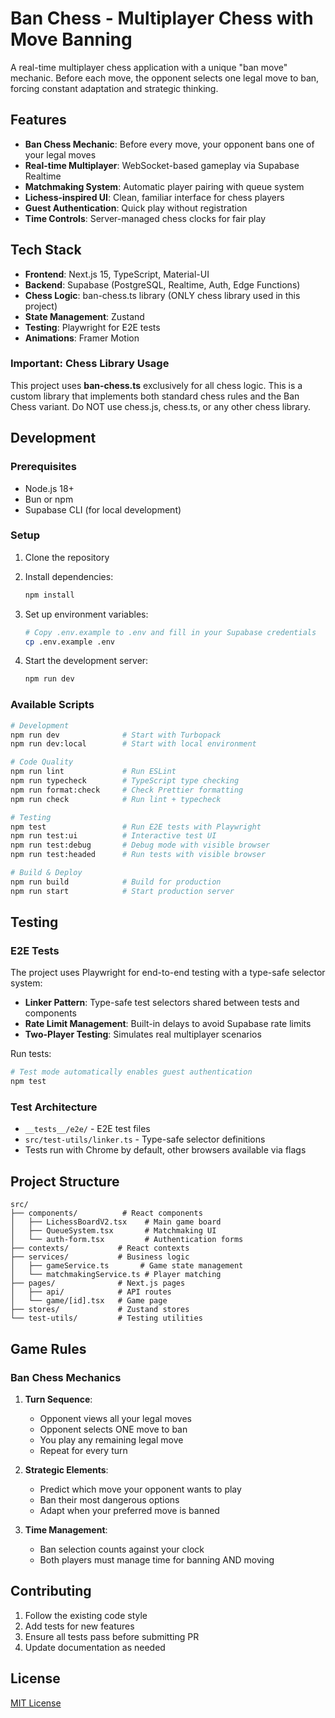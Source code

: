 # Ban Chess - Multiplayer Chess with Move Banning

A real-time multiplayer chess application with a unique "ban move" mechanic. Before each move, the opponent selects one legal move to ban, forcing constant adaptation and strategic thinking.

## Features

- **Ban Chess Mechanic**: Before every move, your opponent bans one of your legal moves
- **Real-time Multiplayer**: WebSocket-based gameplay via Supabase Realtime
- **Matchmaking System**: Automatic player pairing with queue system
- **Lichess-inspired UI**: Clean, familiar interface for chess players
- **Guest Authentication**: Quick play without registration
- **Time Controls**: Server-managed chess clocks for fair play

## Tech Stack

- **Frontend**: Next.js 15, TypeScript, Material-UI
- **Backend**: Supabase (PostgreSQL, Realtime, Auth, Edge Functions)
- **Chess Logic**: ban-chess.ts library (ONLY chess library used in this project)
- **State Management**: Zustand
- **Testing**: Playwright for E2E tests
- **Animations**: Framer Motion

### Important: Chess Library Usage
This project uses **ban-chess.ts** exclusively for all chess logic. This is a custom library that implements both standard chess rules and the Ban Chess variant. Do NOT use chess.js, chess.ts, or any other chess library.

## Development

### Prerequisites

- Node.js 18+
- Bun or npm
- Supabase CLI (for local development)

### Setup

1. Clone the repository
2. Install dependencies:
   ```bash
   npm install
   ```

3. Set up environment variables:
   ```bash
   # Copy .env.example to .env and fill in your Supabase credentials
   cp .env.example .env
   ```

4. Start the development server:
   ```bash
   npm run dev
   ```

### Available Scripts

```bash
# Development
npm run dev              # Start with Turbopack
npm run dev:local        # Start with local environment

# Code Quality
npm run lint             # Run ESLint
npm run typecheck        # TypeScript type checking
npm run format:check     # Check Prettier formatting
npm run check            # Run lint + typecheck

# Testing
npm test                 # Run E2E tests with Playwright
npm run test:ui          # Interactive test UI
npm run test:debug       # Debug mode with visible browser
npm run test:headed      # Run tests with visible browser

# Build & Deploy
npm run build            # Build for production
npm run start            # Start production server
```

## Testing

### E2E Tests

The project uses Playwright for end-to-end testing with a type-safe selector system:

- **Linker Pattern**: Type-safe test selectors shared between tests and components
- **Rate Limit Management**: Built-in delays to avoid Supabase rate limits
- **Two-Player Testing**: Simulates real multiplayer scenarios

Run tests:
```bash
# Test mode automatically enables guest authentication
npm test
```

### Test Architecture

- `__tests__/e2e/` - E2E test files
- `src/test-utils/linker.ts` - Type-safe selector definitions
- Tests run with Chrome by default, other browsers available via flags

## Project Structure

```
src/
├── components/          # React components
│   ├── LichessBoardV2.tsx    # Main game board
│   ├── QueueSystem.tsx       # Matchmaking UI
│   └── auth-form.tsx         # Authentication forms
├── contexts/           # React contexts
├── services/           # Business logic
│   ├── gameService.ts       # Game state management
│   └── matchmakingService.ts # Player matching
├── pages/              # Next.js pages
│   ├── api/            # API routes
│   └── game/[id].tsx   # Game page
├── stores/             # Zustand stores
└── test-utils/         # Testing utilities
```

## Game Rules

### Ban Chess Mechanics

1. **Turn Sequence**:
   - Opponent views all your legal moves
   - Opponent selects ONE move to ban
   - You play any remaining legal move
   - Repeat for every turn

2. **Strategic Elements**:
   - Predict which move your opponent wants to play
   - Ban their most dangerous options
   - Adapt when your preferred move is banned

3. **Time Management**:
   - Ban selection counts against your clock
   - Both players must manage time for banning AND moving

## Contributing

1. Follow the existing code style
2. Add tests for new features
3. Ensure all tests pass before submitting PR
4. Update documentation as needed

## License

[MIT License](LICENSE)